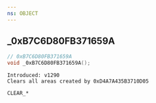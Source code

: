 ```yaml
---
ns: OBJECT
---
```

## _0xB7C6D80FB371659A

```c
// 0xB7C6D80FB371659A
void _0xB7C6D80FB371659A();
```

```
Introduced: v1290
Clears all areas created by 0xD4A7A435B3710D05

CLEAR_*
```

